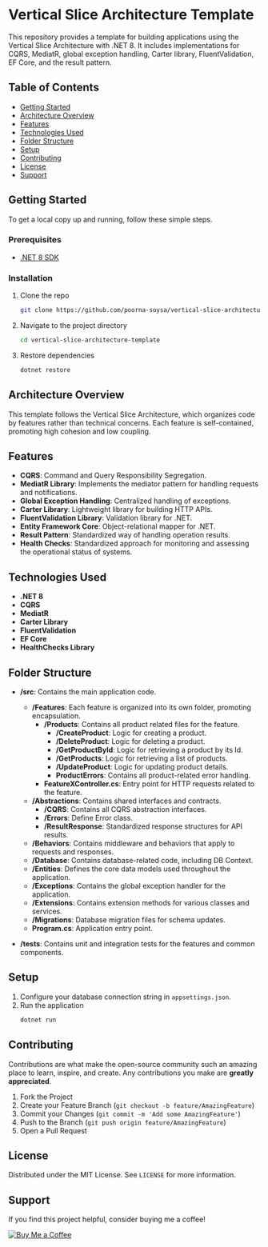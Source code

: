# Vertical Slice Architecture Template

This repository provides a template for building applications using the Vertical Slice Architecture with .NET 8. It includes implementations for CQRS, MediatR, global exception handling, Carter library, FluentValidation, EF Core, and the result pattern.

## Table of Contents

- [Getting Started](#getting-started)
- [Architecture Overview](#architecture-overview)
- [Features](#features)
- [Technologies Used](#technologies-used)
- [Folder Structure](#folder-structure)
- [Setup](#setup)
- [Contributing](#contributing)
- [License](#license)
- [Support](#support)

## Getting Started

To get a local copy up and running, follow these simple steps.

### Prerequisites

- [.NET 8 SDK](https://dotnet.microsoft.com/download/dotnet/8.0)

### Installation

1. Clone the repo
   ```sh
   git clone https://github.com/poorna-soysa/vertical-slice-architecture-template.git
   ```
2. Navigate to the project directory
   ```sh
   cd vertical-slice-architecture-template
   ```
3. Restore dependencies
   ```sh
   dotnet restore
   ```

## Architecture Overview

This template follows the Vertical Slice Architecture, which organizes code by features rather than technical concerns. Each feature is self-contained, promoting high cohesion and low coupling.

## Features

- **CQRS**: Command and Query Responsibility Segregation.
- **MediatR Library**: Implements the mediator pattern for handling requests and notifications.
- **Global Exception Handling**: Centralized handling of exceptions.
- **Carter Library**: Lightweight library for building HTTP APIs.
- **FluentValidation Library**: Validation library for .NET.
- **Entity Framework Core**: Object-relational mapper for .NET.
- **Result Pattern**: Standardized way of handling operation results.
- **Health Checks**: Standardized approach for monitoring and assessing the operational status of systems.

## Technologies Used

- **.NET 8**
- **CQRS**
- **MediatR**
- **Carter Library**
- **FluentValidation**
- **EF Core**
- **HealthChecks Library**

## Folder Structure

- **/src**: Contains the main application code.
  - **/Features**: Each feature is organized into its own folder, promoting encapsulation.
    - **/Products**: Contains all product related files for the feature.
       - **/CreateProduct**:  Logic for creating a product.
       - **/DeleteProduct**: Logic for deleting a product.
       - **/GetProductById**: Logic for retrieving a product by its Id.
       - **/GetProducts**: Logic for retrieving a list of products.
       - **/UpdateProduct**: Logic for updating product details.
       - **ProductErrors**: Contains all product-related error handling.
    - **FeatureXController.cs**: Entry point for HTTP requests related to the feature.
  - **/Abstractions**: Contains shared interfaces and contracts.
     - **/CQRS**: Contains all CQRS abstraction interfaces.
     - **/Errors**: Define Error class.
     - **/ResultResponse**: Standardized response structures for API results.
  - **/Behaviors**: Contains middleware and behaviors that apply to requests and responses.
  - **/Database**: Contains database-related code, including DB Context.
  - **/Entities**: Defines the core data models used throughout the application.
  - **/Exceptions**: Contains the global exception handler for the application.
  - **/Extensions**: Contains extension methods for various classes and services.
  - **/Migrations**: Database migration files for schema updates.
  - **Program.cs**: Application entry point.

- **/tests**: Contains unit and integration tests for the features and common components.


## Setup

1. Configure your database connection string in `appsettings.json`.
2. Run the application
   ```sh
   dotnet run
   ```

## Contributing

Contributions are what make the open-source community such an amazing place to learn, inspire, and create. Any contributions you make are **greatly appreciated**.

1. Fork the Project
2. Create your Feature Branch (`git checkout -b feature/AmazingFeature`)
3. Commit your Changes (`git commit -m 'Add some AmazingFeature'`)
4. Push to the Branch (`git push origin feature/AmazingFeature`)
5. Open a Pull Request

## License

Distributed under the MIT License. See `LICENSE` for more information.

## Support

If you find this project helpful, consider buying me a coffee!

[![Buy Me a Coffee](https://www.buymeacoffee.com/assets/img/custom_images/orange_img.png)](https://www.buymeacoffee.com/poorna.soysa)
```

